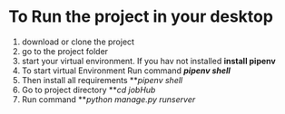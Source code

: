 # To Run the project in your desktop

1. download or clone the project 
2. go to the project folder 
3. start your virtual environment. If you hav not installed **install pipenv**
4. To start virtual Environment Run command   ***pipenv shell***
5. Then install all requirements   ***pipenv shell*
6. Go to project directory   ***cd jobHub*
7. Run command   ***python manage.py runserver*
